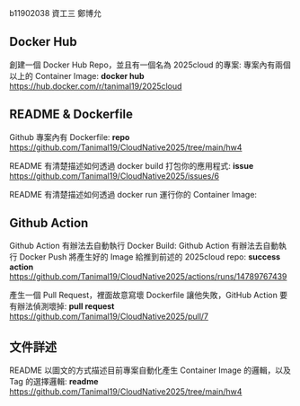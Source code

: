 
b11902038 資工三 鄭博允

## Docker Hub
創建一個 Docker Hub Repo，並且有一個名為 2025cloud 的專案:
專案內有兩個以上的 Container Image:
**docker hub** https://hub.docker.com/r/tanimal19/2025cloud
## README & Dockerfile
Github 專案內有 Dockerfile:
**repo** https://github.com/Tanimal19/CloudNative2025/tree/main/hw4

README 有清楚描述如何透過 docker build 打包你的應用程式:
**issue** https://github.com/Tanimal19/CloudNative2025/issues/6

README 有清楚描述如何透過 docker run 運行你的 Container Image:

## Github Action
Github Action 有辦法去自動執行 Docker Build:
Github Action 有辦法去自動執行 Docker Push 將產生好的 Image 給推到前述的 2025cloud repo:
**success action** https://github.com/Tanimal19/CloudNative2025/actions/runs/14789767439

產生一個 Pull Request，裡面故意寫壞 Dockerfile 讓他失敗，GitHub Action 要有辦法偵測壞掉:
**pull request** https://github.com/Tanimal19/CloudNative2025/pull/7

## 文件詳述
README 以圖文的方式描述目前專案自動化產生 Container Image 的邏輯，以及 Tag 的選擇邏輯:
**readme** https://github.com/Tanimal19/CloudNative2025/tree/main/hw4
